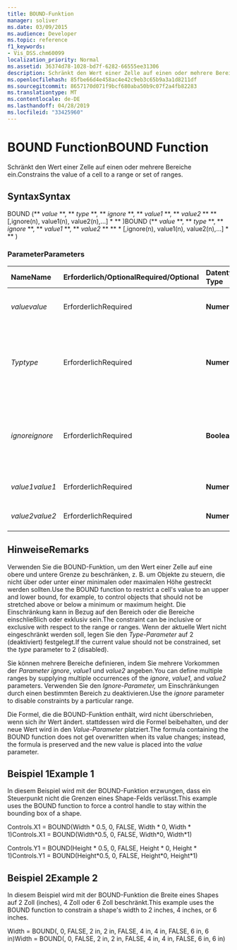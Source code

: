 ```yaml
---
title: BOUND-Funktion
manager: soliver
ms.date: 03/09/2015
ms.audience: Developer
ms.topic: reference
f1_keywords:
- Vis_DSS.chm60099
localization_priority: Normal
ms.assetid: 36374d78-1028-bd7f-6282-66555ee31306
description: Schränkt den Wert einer Zelle auf einen oder mehrere Bereiche ein.
ms.openlocfilehash: 85fbe66d4e458ac4e42c9eb3c65b9a3a1d8211df
ms.sourcegitcommit: 8657170d071f9bcf680aba50b9c07f2a4fb82283
ms.translationtype: MT
ms.contentlocale: de-DE
ms.lasthandoff: 04/28/2019
ms.locfileid: "33425960"
---
```

# <a name="bound-function"></a><span data-ttu-id="cd47f-103">BOUND Function</span><span class="sxs-lookup"><span data-stu-id="cd47f-103">BOUND Function</span></span>

<span data-ttu-id="cd47f-104">Schränkt den Wert einer Zelle auf einen oder mehrere Bereiche ein.</span><span class="sxs-lookup"><span data-stu-id="cd47f-104">Constrains the value of a cell to a range or set of ranges.</span></span>
  
## <a name="syntax"></a><span data-ttu-id="cd47f-105">Syntax</span><span class="sxs-lookup"><span data-stu-id="cd47f-105">Syntax</span></span>

<span data-ttu-id="cd47f-106">BOUND (\*\* *value* \*\*, \*\* *type* \*\*, \*\* *ignore* \*\*, \*\* *value1* \*\*, \*\* *value2* \*\* \*\* [,ignore(n), value1(n), value2(n),...] \* \*\* )</span><span class="sxs-lookup"><span data-stu-id="cd47f-106">BOUND (\*\* *value* \*\*, \*\* *type* \*\*, \*\* *ignore* \*\*, \*\* *value1* \*\*, \*\* *value2* \*\* \*\* \* [,ignore(n), value1(n), value2(n),...] \* \*\* )</span></span> 
  
### <a name="parameters"></a><span data-ttu-id="cd47f-107">Parameter</span><span class="sxs-lookup"><span data-stu-id="cd47f-107">Parameters</span></span>

|<span data-ttu-id="cd47f-108">**Name**</span><span class="sxs-lookup"><span data-stu-id="cd47f-108">**Name**</span></span>|<span data-ttu-id="cd47f-109">**Erforderlich/Optional**</span><span class="sxs-lookup"><span data-stu-id="cd47f-109">**Required/Optional**</span></span>|<span data-ttu-id="cd47f-110">**Datentyp**</span><span class="sxs-lookup"><span data-stu-id="cd47f-110">**Data Type**</span></span>|<span data-ttu-id="cd47f-111">**Beschreibung**</span><span class="sxs-lookup"><span data-stu-id="cd47f-111">**Description**</span></span>|
|:-----|:-----|:-----|:-----|
| <span data-ttu-id="cd47f-112">_value_</span><span class="sxs-lookup"><span data-stu-id="cd47f-112">_value_</span></span> <br/> |<span data-ttu-id="cd47f-113">Erforderlich</span><span class="sxs-lookup"><span data-stu-id="cd47f-113">Required</span></span>  <br/> |<span data-ttu-id="cd47f-114">**Numeric**</span><span class="sxs-lookup"><span data-stu-id="cd47f-114">**Numeric**</span></span> <br/> |<span data-ttu-id="cd47f-115">Der aktuelle einzuschränkende Wert.</span><span class="sxs-lookup"><span data-stu-id="cd47f-115">The current value being constrained.</span></span>  <br/> |
| <span data-ttu-id="cd47f-116">_Typ_</span><span class="sxs-lookup"><span data-stu-id="cd47f-116">_type_</span></span> <br/> |<span data-ttu-id="cd47f-117">Erforderlich</span><span class="sxs-lookup"><span data-stu-id="cd47f-117">Required</span></span>  <br/> |<span data-ttu-id="cd47f-118">**Numeric**</span><span class="sxs-lookup"><span data-stu-id="cd47f-118">**Numeric**</span></span> <br/> |<span data-ttu-id="cd47f-119">Gibt an, ob die Einschränkung einschließend (0), ausschließend (1) oder deaktiviert (2) ist.</span><span class="sxs-lookup"><span data-stu-id="cd47f-119">Whether the constraint is inclusive (0), exclusive (1), or disabled (2).</span></span>  <br/> |
| <span data-ttu-id="cd47f-120">_ignore_</span><span class="sxs-lookup"><span data-stu-id="cd47f-120">_ignore_</span></span> <br/> |<span data-ttu-id="cd47f-121">Erforderlich</span><span class="sxs-lookup"><span data-stu-id="cd47f-121">Required</span></span>  <br/> |<span data-ttu-id="cd47f-122">**Boolean**</span><span class="sxs-lookup"><span data-stu-id="cd47f-122">**Boolean**</span></span> <br/> | <span data-ttu-id="cd47f-123">TRUE, um den Bereich zu ignorieren; FALSE, um den Wert der Zelle auf den Bereich zu beschränken.</span><span class="sxs-lookup"><span data-stu-id="cd47f-123">TRUE to ignore the range; FALSE to constrain the value of the cell to the range.</span></span>  <br/> |
| <span data-ttu-id="cd47f-124">_value1_</span><span class="sxs-lookup"><span data-stu-id="cd47f-124">_value1_</span></span> <br/> |<span data-ttu-id="cd47f-125">Erforderlich</span><span class="sxs-lookup"><span data-stu-id="cd47f-125">Required</span></span>  <br/> |<span data-ttu-id="cd47f-126">**Numeric**</span><span class="sxs-lookup"><span data-stu-id="cd47f-126">**Numeric**</span></span> <br/> |<span data-ttu-id="cd47f-127">Erster Wert in einem Bereich.</span><span class="sxs-lookup"><span data-stu-id="cd47f-127">First value in a range.</span></span>  <br/> |
| <span data-ttu-id="cd47f-128">_value2_</span><span class="sxs-lookup"><span data-stu-id="cd47f-128">_value2_</span></span> <br/> |<span data-ttu-id="cd47f-129">Erforderlich</span><span class="sxs-lookup"><span data-stu-id="cd47f-129">Required</span></span>  <br/> |<span data-ttu-id="cd47f-130">**Numeric**</span><span class="sxs-lookup"><span data-stu-id="cd47f-130">**Numeric**</span></span> <br/> |<span data-ttu-id="cd47f-131">Zweiter Wert in einem Bereich.</span><span class="sxs-lookup"><span data-stu-id="cd47f-131">Second value in a range.</span></span>  <br/> |
   
## <a name="remarks"></a><span data-ttu-id="cd47f-132">Hinweise</span><span class="sxs-lookup"><span data-stu-id="cd47f-132">Remarks</span></span>

<span data-ttu-id="cd47f-133">Verwenden Sie die BOUND-Funktion, um den Wert einer Zelle auf eine obere und untere Grenze zu beschränken, z. B. um Objekte zu steuern, die nicht über oder unter einer minimalen oder maximalen Höhe gestreckt werden sollten.</span><span class="sxs-lookup"><span data-stu-id="cd47f-133">Use the BOUND function to restrict a cell's value to an upper and lower bound, for example, to control objects that should not be stretched above or below a minimum or maximum height.</span></span> <span data-ttu-id="cd47f-134">Die Einschränkung kann in Bezug auf den Bereich oder die Bereiche einschließlich oder exklusiv sein.</span><span class="sxs-lookup"><span data-stu-id="cd47f-134">The constraint can be inclusive or exclusive with respect to the range or ranges.</span></span> <span data-ttu-id="cd47f-135">Wenn der aktuelle Wert nicht eingeschränkt werden soll, legen Sie den  _Type-Parameter_ auf 2 (deaktiviert) festgelegt.</span><span class="sxs-lookup"><span data-stu-id="cd47f-135">If the current value should not be constrained, set the  _type_ parameter to 2 (disabled).</span></span> 
  
<span data-ttu-id="cd47f-136">Sie können mehrere Bereiche definieren, indem Sie mehrere Vorkommen der  _Parameter ignore_,  _value1_ und  _value2_ angeben.</span><span class="sxs-lookup"><span data-stu-id="cd47f-136">You can define multiple ranges by supplying multiple occurrences of the  _ignore_,  _value1_, and  _value2_ parameters.</span></span> <span data-ttu-id="cd47f-137">Verwenden Sie den  _Ignore-Parameter,_ um Einschränkungen durch einen bestimmten Bereich zu deaktivieren.</span><span class="sxs-lookup"><span data-stu-id="cd47f-137">Use the  _ignore_ parameter to disable constraints by a particular range.</span></span> 
  
<span data-ttu-id="cd47f-138">Die Formel, die die BOUND-Funktion enthält, wird nicht überschrieben, wenn sich ihr Wert ändert. stattdessen wird die Formel beibehalten, und der neue Wert wird in den  _Value-Parameter_ platziert.</span><span class="sxs-lookup"><span data-stu-id="cd47f-138">The formula containing the BOUND function does not get overwritten when its value changes; instead, the formula is preserved and the new value is placed into the  _value_ parameter.</span></span> 
  
## <a name="example-1"></a><span data-ttu-id="cd47f-139">Beispiel 1</span><span class="sxs-lookup"><span data-stu-id="cd47f-139">Example 1</span></span>

<span data-ttu-id="cd47f-140">In diesem Beispiel wird mit der BOUND-Funktion erzwungen, dass ein Steuerpunkt nicht die Grenzen eines Shape-Felds verlässt.</span><span class="sxs-lookup"><span data-stu-id="cd47f-140">This example uses the BOUND function to force a control handle to stay within the bounding box of a shape.</span></span> 
  
<span data-ttu-id="cd47f-141">Controls.X1 = BOUND(Width \* 0.5, 0, FALSE, Width \* 0, Width \* 1)</span><span class="sxs-lookup"><span data-stu-id="cd47f-141">Controls.X1 = BOUND(Width\*0.5, 0, FALSE, Width\*0, Width\*1)</span></span>
  
<span data-ttu-id="cd47f-142">Controls.Y1 = BOUND(Height \* 0.5, 0, FALSE, Height \* 0, Height \* 1)</span><span class="sxs-lookup"><span data-stu-id="cd47f-142">Controls.Y1 = BOUND(Height\*0.5, 0, FALSE, Height\*0, Height\*1)</span></span>
  
## <a name="example-2"></a><span data-ttu-id="cd47f-143">Beispiel 2</span><span class="sxs-lookup"><span data-stu-id="cd47f-143">Example 2</span></span>

<span data-ttu-id="cd47f-144">In diesem Beispiel wird mit der BOUND-Funktion die Breite eines Shapes auf 2 Zoll (inches), 4 Zoll oder 6 Zoll beschränkt.</span><span class="sxs-lookup"><span data-stu-id="cd47f-144">This example uses the BOUND function to constrain a shape's width to 2 inches, 4 inches, or 6 inches.</span></span> 
  
<span data-ttu-id="cd47f-145">Width = BOUND(, 0, FALSE, 2 in, 2 in, FALSE, 4 in, 4 in, FALSE, 6 in, 6 in)</span><span class="sxs-lookup"><span data-stu-id="cd47f-145">Width = BOUND(, 0, FALSE, 2 in, 2 in, FALSE, 4 in, 4 in, FALSE, 6 in, 6 in)</span></span>
  

